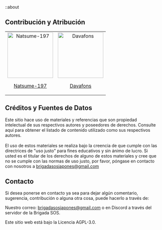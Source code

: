 ::about

## Contribución y Atribución
<table>
<tr>
    <td align="center">
        <a href="https://github.com/Natsume-197">
            <img src="../assets/github/natsume_pfp.jpg" width="150;" alt="Natsume-197"/>
            <br />
            <p>Natsume-197</p>
        </a>
    </td>
    <td align="center">
        <a href="https://github.com/davafons">
            <img src="../assets/github/davafons_pfp.jpg" width="150;" alt="Davafons"/>
            <br />
            <p>Davafons</p>
        </a>
    </td>
</tr>
</table>

## Créditos y Fuentes de Datos 
Este sitio hace uso de materiales y referencias que son propiedad intelectual de sus respectivos autores y poseedores de derechos. Consulte aquí para obtener el listado de contenido utilizado como sus respectivos autores.
<br/><br/>
El uso de estos materiales se realiza bajo la creencia de que cumple con las directrices de "uso justo" para fines educativos y sin ánimo de lucro. Si usted es el titular de los derechos de alguno de estos materiales y cree que no se cumple con las normas de uso justo, por favor, póngase en contacto con nosotros a brigadasosjapones@gmail.com

## Contacto

Si desea ponerse en contacto ya sea para dejar algún comentario, sugerencia, contribución o alguna otra cosa, puede hacerlo a través de:

Nuestro correo: brigadasosjapones@gmail.com o en Discord a través del servidor de la Brigada SOS.

Este sitio web está bajo la Licencia AGPL-3.0. 